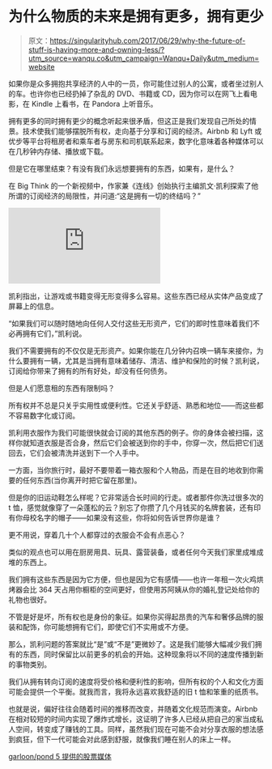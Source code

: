 # 为什么物质的未来是拥有更多，拥有更少

> 原文：<https://singularityhub.com/2017/06/29/why-the-future-of-stuff-is-having-more-and-owning-less/?utm_source=wanqu.co&utm_campaign=Wanqu+Daily&utm_medium=website>

如果你是众多拥抱共享经济的人中的一员，你可能住过别人的公寓，或者坐过别人的车。也许你也已经扔掉了杂乱的 DVD、书籍或 CD，因为你可以在网飞上看电影，在 Kindle 上看书，在 Pandora 上听音乐。

拥有更多的同时拥有更少的概念听起来很矛盾，但这正是我们发现自己所处的情景。技术使我们能够摆脱所有权，走向基于分享和订阅的经济。Airbnb 和 Lyft 或优步等平台将租房者和乘车者与房东和司机联系起来，数字化意味着各种媒体可以在几秒钟内存储、播放或下载。

但是它在哪里结束？有没有我们永远想要拥有的东西，如果有，是什么？

在 Big Think 的一个新视频中，作家兼《连线》创始执行主编凯文·凯利探索了他所谓的订阅经济的局限性，并问道:“这是拥有一切的终结吗？”

<iframe src="https://www.youtube.com/embed/7-81VXT_4Lc" frameborder="0" allowfullscreen="allowfullscreen">视频</iframe>

凯利指出，让游戏或书籍变得无形变得多么容易。这些东西已经从实体产品变成了屏幕上的信息。

“如果我们可以随时随地向任何人交付这些无形资产，它们的即时性意味着我们不必再拥有它们，”凯利说。

我们不需要拥有的不仅仅是无形资产。如果你能在几分钟内召唤一辆车来接你，为什么要拥有一辆，尤其是当拥有意味着储存、清洁、维护和保险的时候？凯利说，订阅给你带来了拥有的所有好处，却没有任何债务。

但是人们愿意租的东西有限制吗？

所有权并不总是只关乎实用性或便利性。它还关乎舒适、熟悉和地位——而这些都不容易数字化或订阅。

凯利用衣服作为我们可能很快就会订阅的其他东西的例子。你的身体会被扫描，这样你就知道衣服是否合身，然后它们会被送到你的手中，你穿一次，然后把它们送回去，它们会被清洗并送到下一个人手中。

一方面，当你旅行时，最好不要带着一箱衣服和个人物品，而是在目的地收到你需要的任何东西(当你离开时把它留在那里)。

但是你的旧运动鞋怎么样呢？它非常适合长时间的行走。或者那件你洗过很多次的 t 恤，感觉就像穿了一朵蓬松的云？别忘了你攒了几个月钱买的名牌套装，还有印有你母校名字的帽子——如果没有这些，你将如何告诉世界你是谁？

更不用说，穿着几十个人都穿过的衣服会不会有点恶心？

类似的观点也可以用在厨房用具、玩具、露营装备，或者任何今天我们家里成堆成堆的东西上。

我们拥有这些东西是因为它方便，但也是因为它有感情——也许一年租一次火鸡烘烤器会比 364 天占用你橱柜的空间更好，但使用苏阿姨从你的婚礼登记处给你的礼物也很好。

不管是好是坏，所有权也是身份的象征。如果你买得起昂贵的汽车和奢侈品牌的服装和配饰，你可能想拥有它们，即使它们不实用或不方便。

那么，凯利问题的答案就比“是”或“不是”更微妙了。这是我们能够大幅减少我们拥有的东西，同时保留比以前更多的机会的开始。这种现象将以不同的速度传播到新的事物类别。

我们从拥有转向订阅的速度将受价格和便利性的影响，但所有权的个人和文化方面可能会提供一个平衡。就我而言，我将永远喜欢我舒适的旧 t 恤和笨重的纸质书。

也就是说，偏好往往会随着时间的推移而改变，并随着文化规范而演变。Airbnb 在相对较短的时间内实现了爆炸式增长，这证明了许多人已经从把自己的家当成私人空间，转变成了赚钱的工具。同样，虽然我们现在可能不会对分享衣服的想法感到疯狂，但下一代可能会对此感到舒服，就像我们睡在别人的床上一样。

[garloon/pond 5 提供的股票媒体](https://www.pond5.com/photo/72480059/mens-accessories-table.htmlhttps://www.pond5.com/photo/72480059/mens-accessories-table.html)
